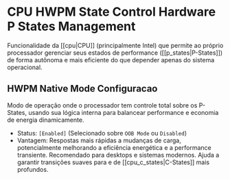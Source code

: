 # CPU HWPM State Control Hardware P States Management

Funcionalidade da [[cpu|CPU]] (principalmente Intel) que permite ao próprio processador gerenciar seus estados de performance ([[p_states|P-States]]) de forma autônoma e mais eficiente do que depender apenas do sistema operacional.

## HWPM Native Mode Configuracao

Modo de operação onde o processador tem controle total sobre os P-States, usando sua lógica interna para balancear performance e economia de energia dinamicamente.

- Status: `[Enabled]` (Selecionado sobre `OOB Mode` ou `Disabled`)
- Vantagem: Respostas mais rápidas a mudanças de carga, potencialmente melhorando a eficiência energética e a performance transiente. Recomendado para desktops e sistemas modernos. Ajuda a garantir transições suaves para e de [[cpu_c_states|C-States]] mais profundos.